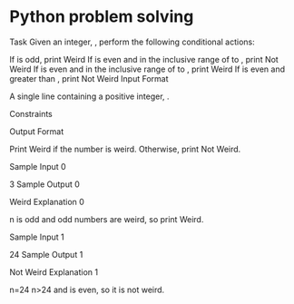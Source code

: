 # Python problem solving
Task
Given an integer, , perform the following conditional actions:

If  is odd, print Weird
If  is even and in the inclusive range of  to , print Not Weird
If  is even and in the inclusive range of  to , print Weird
If  is even and greater than , print Not Weird
Input Format

A single line containing a positive integer, .

Constraints

Output Format

Print Weird if the number is weird. Otherwise, print Not Weird.

Sample Input 0

3
Sample Output 0

Weird
Explanation 0

n is odd and odd numbers are weird, so print Weird.

Sample Input 1

24
Sample Output 1

Not Weird
Explanation 1

n=24
n>24 and  is even, so it is not weird.

